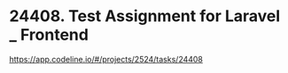 # 24408. Test Assignment for Laravel _ Frontend 

https://app.codeline.io/#/projects/2524/tasks/24408